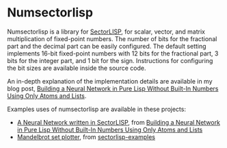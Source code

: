 # Numsectorlisp
Numsectorlisp is a library for [SectorLISP](https://github.com/jart/sectorlisp),
for scalar, vector, and matrix multiplication of fixed-point numbers.
The number of bits for the fractional part and the decimal part can be easily configured.
The default setting implements 16-bit fixed-point numbers with 12 bits for the fractional part,
3 bits for the integer part, and 1 bit for the sign.
Instructions for configuring the bit sizes are available inside the source code.

An in-depth explanation of the implementation details are available in my blog post,
[Building a Neural Network in Pure Lisp Without Built-In Numbers Using Only Atoms and Lists](https://woodrush.github.io/blog/posts/2022-01-16-neural-networks-in-pure-lisp.html).

Examples uses of numsectorlisp are available in these projects:

- [A Neural Network written in SectorLISP](https://github.com/woodrush/sectorlisp-nn), from [Building a Neural Network in Pure Lisp Without Built-In Numbers Using Only Atoms and Lists](https://woodrush.github.io/blog/posts/2022-01-16-neural-networks-in-pure-lisp.html)
- [Mandelbrot set plotter](https://github.com/woodrush/sectorlisp-examples/blob/main/lisp/mandelbrot.lisp), from [sectorlisp-examples](https://github.com/woodrush/sectorlisp-examples)
